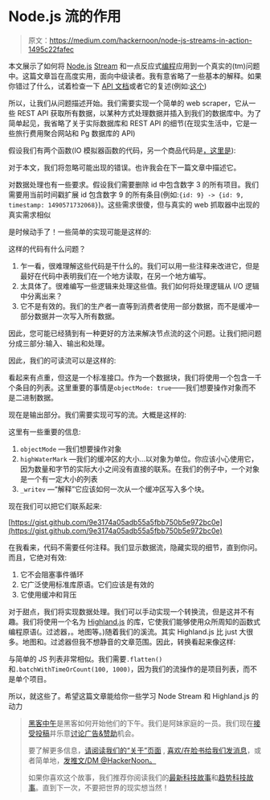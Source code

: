 # Node.js 流的作用

> 原文：<https://medium.com/hackernoon/node-js-streams-in-action-1495c22fafec>

本文展示了如何将 [Node.js](https://hackernoon.com/tagged/nodejs) [Stream](https://nodejs.org/api/stream.html) 和一点反应式[编程](https://hackernoon.com/tagged/programming)应用到一个真实的(tm)问题中。这篇文章旨在高度实用，面向中级读者。我有意省略了一些基本的解释。如果你错过了什么，试着检查一下 [API 文档](https://nodejs.org/api/stream.html)或者它的复述(例如:[这个](https://github.com/substack/stream-handbook))

所以，让我们从问题描述开始。我们需要实现一个简单的 web scraper，它从一些 REST API 获取所有数据，以某种方式处理数据并插入到我们的数据库中。为了简单起见，我省略了关于实际数据库和 REST API 的细节(在现实生活中，它是一些旅行费用聚合网站和 Pg 数据库的 API)

假设我们有两个函数(IO 模拟器函数的代码，另一个商品代码是[，这里是](https://gist.github.com/kharandziuk/e823707bf71fba9a4cdf944216773f58)):

对于本文，我们将忽略可能出现的错误。也许我会在下一篇文章中描述它。

对数据处理也有一些要求。假设我们需要删除 id 中包含数字 3 的所有项目。我们需要用当前时间戳扩展 id 包含数字 9 的所有条目(例如:`{id: 9} -> {id: 9, timestamp: 1490571732068}`)。这些需求很傻，但与真实的 web 抓取器中出现的真实需求相似

是时候动手了！一些简单的实现可能是这样的:

这样的代码有什么问题？

1.  乍一看，很难理解这些代码是干什么的。我们可以用一些注释来改进它，但是最好在代码中表明我们在一个地方读取，在另一个地方编写。
2.  太具体了。很难编写一些逻辑来处理这些值。我们如何将处理逻辑从 I/O 逻辑中分离出来？
3.  它不是有效的。我们的生产者一直等到消费者使用一部分数据，而不是缓冲一部分数据并一次写入所有数据。

因此，您可能已经猜到有一种更好的方法来解决节点流的这个问题。让我们把问题分成三部分:输入、输出和处理。

因此，我们的可读流可以是这样的:

看起来有点重，但这是一个标准接口。作为一个数据块，我们将使用一个包含一千个条目的列表。这里重要的事情是`objectMode: true`——我们想要操作对象而不是二进制数据。

现在是输出部分。我们需要实现可写的流。大概是这样的:

这里有一些重要的信息:

1.  `objectMode` —我们想要操作对象
2.  `highWaterMark` —我们的缓冲区的大小…以对象为单位。你应该小心使用它，因为数量和字节的实际大小之间没有直接的联系。在我们的例子中，一个对象是一个有一定大小的列表
3.  `_writev` —“解释”它应该如何一次从一个缓冲区写入多个块。

现在我们可以把它们联系起来:

[https://gist.github.com/9e3174a05adb55a5fbb750b5e972bc0e](https://gist.github.com/9e3174a05adb55a5fbb750b5e972bc0e)

在我看来，代码不需要任何注释。我们显示数据流，隐藏实现的细节，直到你问。而且，它绝对有效:

1.  它不会阻塞事件循环
2.  它广泛使用标准库原语。它们应该是有效的
3.  它使用缓冲和背压

对于甜点，我们将实现数据处理。我们可以手动实现一个转换流，但是这并不有趣。我们将使用一个名为 [Highland.js](http://highlandjs.org/) 的库，它使我们能够使用众所周知的函数式编程原语(。过滤器，。地图等。)随着我们的溪流。其实 Highland.js 比 just 大很多。地图和。过滤器但我不想静音的文章范围。因此，转换看起来像这样:

与简单的 JS 列表非常相似。我们需要`.flatten()`和`.batchWithTimeOrCount(100, 1000)`，因为我们的流操作的是项目列表，而不是单个项目。

所以，就这些了。希望这篇文章能给你一些学习 Node Stream 和 Highland.js 的动力

> [黑客中午](http://bit.ly/Hackernoon)是黑客如何开始他们的下午。我们是阿妹家庭的一员。我们现在[接受投稿](http://bit.ly/hackernoonsubmission)并乐意[讨论广告&赞助](mailto:partners@amipublications.com)机会。
> 
> 要了解更多信息，[请阅读我们的“关于”页面](https://goo.gl/4ofytp) , [喜欢/在脸书给我们发消息](http://bit.ly/HackernoonFB)，或者简单地，[发推文/DM @HackerNoon。](https://goo.gl/k7XYbx)
> 
> 如果你喜欢这个故事，我们推荐你阅读我们的[最新科技故事](http://bit.ly/hackernoonlatestt)和[趋势科技故事](https://hackernoon.com/trending)。直到下一次，不要把世界的现实想当然！